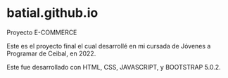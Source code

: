 # batial.github.io
Proyecto E-COMMERCE

Este es el proyecto final el cual desarrollé en mi cursada de Jóvenes a Programar de Ceibal, en 2022.

Este fue desarrollado con HTML, CSS, JAVASCRIPT, y BOOTSTRAP 5.0.2.



